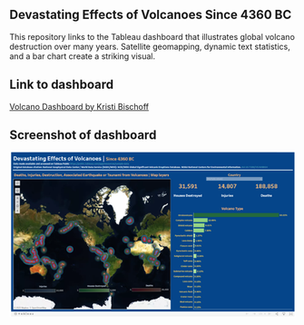 ## Devastating Effects of Volcanoes Since 4360 BC
This repository links to the Tableau dashboard that illustrates global volcano destruction over many years. Satellite geomapping, dynamic text statistics, and a bar chart create a striking visual. 

## Link to dashboard
[Volcano Dashboard by Kristi Bischoff](https://public.tableau.com/app/profile/kristi.bischoff/viz/DevastatingVolcanoEruptions/Dashboard1)
## Screenshot of dashboard

![Volcano_dashboard](Volcano_dashboard.png)
